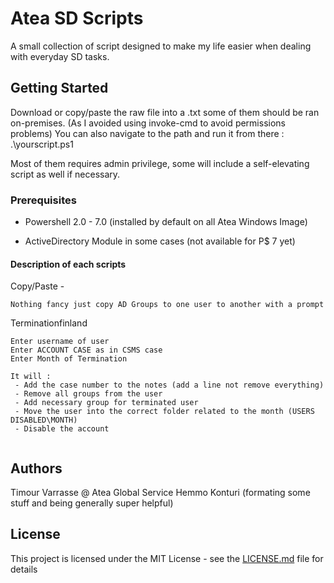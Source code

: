 # Atea SD Scripts

A small collection of script designed to make my life easier when dealing with everyday SD tasks. 

## Getting Started

Download or copy/paste the raw file into a .txt some of them should be ran on-premises. (As I avoided using invoke-cmd to avoid permissions problems)
You can also navigate to the path and run it from there : .\yourscript.ps1

Most of them requires admin privilege, some will include a self-elevating script as well if necessary.

### Prerequisites

- Powershell 2.0 - 7.0 (installed by default on all Atea Windows Image) 

- ActiveDirectory Module in some cases (not available for P$ 7 yet)

#### Description of each scripts 

Copy/Paste - 

```
Nothing fancy just copy AD Groups to one user to another with a prompt
```

Terminationfinland 

```
Enter username of user 
Enter ACCOUNT CASE as in CSMS case
Enter Month of Termination

It will : 
 - Add the case number to the notes (add a line not remove everything)
 - Remove all groups from the user
 - Add necessary group for terminated user
 - Move the user into the correct folder related to the month (USERS DISABLED\MONTH)
 - Disable the account
 
 ```


## Authors

Timour Varrasse @ Atea Global Service
Hemmo Konturi (formating some stuff and being generally super helpful)

## License

This project is licensed under the MIT License - see the [LICENSE.md](LICENSE.md) file for details
